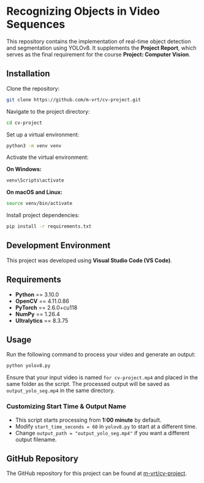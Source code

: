 # Recognizing Objects in Video Sequences  

This repository contains the implementation of real-time object detection and segmentation using YOLOv8. It supplements the **Project Report**, which serves as the final requirement for the course **Project: Computer Vision**.

## Installation  

Clone the repository:  
```bash
git clone https://github.com/m-vrt/cv-project.git
```

Navigate to the project directory:  
```bash
cd cv-project
```

Set up a virtual environment:  
```bash
python3 -m venv venv
```

Activate the virtual environment:  

**On Windows:**  
```bash
venv\Scripts\activate
```

**On macOS and Linux:**  
```bash
source venv/bin/activate
```

Install project dependencies:  
```bash
pip install -r requirements.txt
```

## Development Environment  

This project was developed using **Visual Studio Code (VS Code)**.

## Requirements  

- **Python** == 3.10.0  
- **OpenCV** == 4.11.0.86  
- **PyTorch** == 2.6.0+cu118  
- **NumPy** == 1.26.4  
- **Ultralytics** == 8.3.75  

## Usage  

Run the following command to process your video and generate an output:
```bash
python yolov8.py
```
Ensure that your input video is named `for cv-project.mp4` and placed in the same folder as the script. The processed output will be saved as `output_yolo_seg.mp4` in the same directory.

### Customizing Start Time & Output Name
- This script starts processing from **1:00 minute** by default.  
- Modify `start_time_seconds = 60` in `yolov8.py` to start at a different time.
- Change `output_path = "output_yolo_seg.mp4"` if you want a different output filename.

## GitHub Repository  

The GitHub repository for this project can be found at [m-vrt/cv-project](https://github.com/m-vrt/cv-project).
